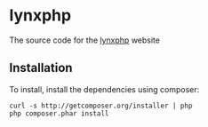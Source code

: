 # lynxphp

The source code for the [lynxphp](http://lynxphp.com/) website

## Installation

To install, install the dependencies using composer:

```
curl -s http://getcomposer.org/installer | php
php composer.phar install
```
